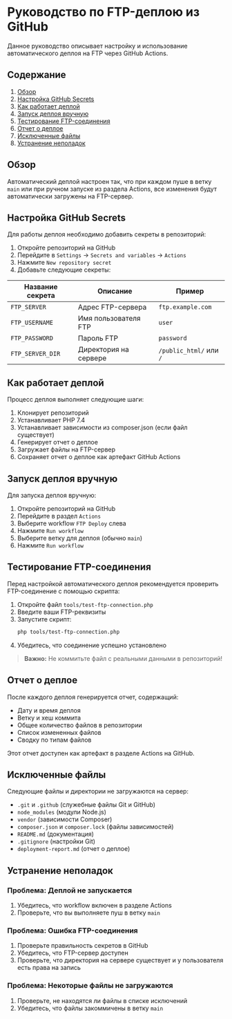 # Руководство по FTP-деплою из GitHub

Данное руководство описывает настройку и использование автоматического деплоя на FTP через GitHub Actions.

## Содержание

1. [Обзор](#обзор)
2. [Настройка GitHub Secrets](#настройка-github-secrets)
3. [Как работает деплой](#как-работает-деплой)
4. [Запуск деплоя вручную](#запуск-деплоя-вручную)
5. [Тестирование FTP-соединения](#тестирование-ftp-соединения)
6. [Отчет о деплое](#отчет-о-деплое)
7. [Исключенные файлы](#исключенные-файлы)
8. [Устранение неполадок](#устранение-неполадок)

## Обзор

Автоматический деплой настроен так, что при каждом пуше в ветку `main` или при ручном запуске из раздела Actions, все изменения будут автоматически загружены на FTP-сервер.

## Настройка GitHub Secrets

Для работы деплоя необходимо добавить секреты в репозиторий:

1. Откройте репозиторий на GitHub
2. Перейдите в `Settings` -> `Secrets and variables` -> `Actions`
3. Нажмите `New repository secret`
4. Добавьте следующие секреты:

| Название секрета | Описание | Пример |
|-----------------|----------|--------|
| `FTP_SERVER` | Адрес FTP-сервера | `ftp.example.com` |
| `FTP_USERNAME` | Имя пользователя FTP | `user` |
| `FTP_PASSWORD` | Пароль FTP | `password` |
| `FTP_SERVER_DIR` | Директория на сервере | `/public_html/` или `/` |

## Как работает деплой

Процесс деплоя выполняет следующие шаги:

1. Клонирует репозиторий
2. Устанавливает PHP 7.4
3. Устанавливает зависимости из composer.json (если файл существует)
4. Генерирует отчет о деплое
5. Загружает файлы на FTP-сервер
6. Сохраняет отчет о деплое как артефакт GitHub Actions

## Запуск деплоя вручную

Для запуска деплоя вручную:

1. Откройте репозиторий на GitHub
2. Перейдите в раздел `Actions`
3. Выберите workflow `FTP Deploy` слева
4. Нажмите `Run workflow`
5. Выберите ветку для деплоя (обычно `main`)
6. Нажмите `Run workflow`

## Тестирование FTP-соединения

Перед настройкой автоматического деплоя рекомендуется проверить FTP-соединение с помощью скрипта:

1. Откройте файл `tools/test-ftp-connection.php`
2. Введите ваши FTP-реквизиты
3. Запустите скрипт:
   ```bash
   php tools/test-ftp-connection.php
   ```
4. Убедитесь, что соединение успешно установлено

> **Важно:** Не коммитьте файл с реальными данными в репозиторий!

## Отчет о деплое

После каждого деплоя генерируется отчет, содержащий:

- Дату и время деплоя
- Ветку и хеш коммита
- Общее количество файлов в репозитории
- Список измененных файлов
- Сводку по типам файлов

Этот отчет доступен как артефакт в разделе Actions на GitHub.

## Исключенные файлы

Следующие файлы и директории не загружаются на сервер:

- `.git` и `.github` (служебные файлы Git и GitHub)
- `node_modules` (модули Node.js)
- `vendor` (зависимости Composer)
- `composer.json` и `composer.lock` (файлы зависимостей)
- `README.md` (документация)
- `.gitignore` (настройки Git)
- `deployment-report.md` (отчет о деплое)

## Устранение неполадок

### Проблема: Деплой не запускается

1. Убедитесь, что workflow включен в разделе Actions
2. Проверьте, что вы выполняете пуш в ветку `main`

### Проблема: Ошибка FTP-соединения

1. Проверьте правильность секретов в GitHub
2. Убедитесь, что FTP-сервер доступен
3. Проверьте, что директория на сервере существует и у пользователя есть права на запись

### Проблема: Некоторые файлы не загружаются

1. Проверьте, не находятся ли файлы в списке исключений
2. Убедитесь, что файлы закоммичены в ветку `main` 